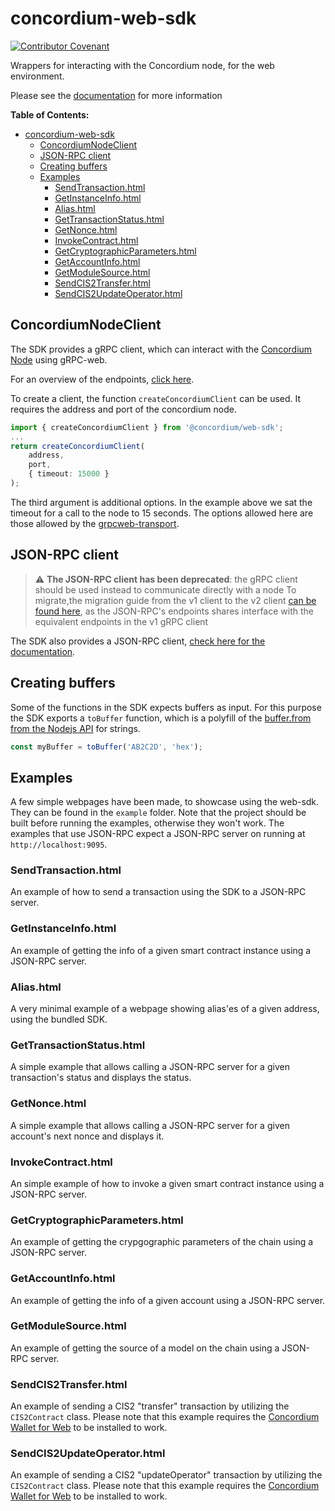 # concordium-web-sdk

[![Contributor Covenant](https://img.shields.io/badge/Contributor%20Covenant-2.0-4baaaa.svg)](https://github.com/Concordium/.github/blob/main/.github/CODE_OF_CONDUCT.md)

Wrappers for interacting with the Concordium node, for the web environment.

Please see the
[documentation](https://developer.concordium.software/concordium-node-sdk-js/index.html)
for more information

**Table of Contents:**

<!--toc:start-->
- [concordium-web-sdk](#concordium-web-sdk)
  - [ConcordiumNodeClient](#concordiumnodeclient)
  - [JSON-RPC client](#json-rpc-client)
  - [Creating buffers](#creating-buffers)
  - [Examples](#examples)
    - [SendTransaction.html](#sendtransactionhtml)
    - [GetInstanceInfo.html](#getinstanceinfohtml)
    - [Alias.html](#aliashtml)
    - [GetTransactionStatus.html](#gettransactionstatushtml)
    - [GetNonce.html](#getnoncehtml)
    - [InvokeContract.html](#invokecontracthtml)
    - [GetCryptographicParameters.html](#getcryptographicparametershtml)
    - [GetAccountInfo.html](#getaccountinfohtml)
    - [GetModuleSource.html](#getmodulesourcehtml)
    - [SendCIS2Transfer.html](#sendcis2transferhtml)
    - [SendCIS2UpdateOperator.html](#sendcis2updateoperatorhtml)
<!--toc:end-->

## ConcordiumNodeClient

The SDK provides a gRPC client, which can interact with the [Concordium
Node](https://github.com/Concordium/concordium-node) using gRPC-web.

For an overview of the endpoints, [click
here](https://developer.concordium.software/concordium-node-sdk-js/modules/Common_GRPC_Client.html).

To create a client, the function `createConcordiumClient` can be used. It
requires the address and port of the concordium node.

```ts
import { createConcordiumClient } from '@concordium/web-sdk';
...
return createConcordiumClient(
    address,
    port,
    { timeout: 15000 }
);
```

The third argument is additional options. In the example
above we sat the timeout for a call to the node to 15
seconds. The options allowed here are those allowed by the
[grpcweb-transport](https://www.npmjs.com/package/@protobuf-ts/grpcweb-transport).

## JSON-RPC client

> :warning: **The JSON-RPC client has been deprecated**: the gRPC client
  should be used instead to communicate directly with a node
> To migrate,the migration guide from the v1 client to the v2 client [can
  be found
  here](https://developer.concordium.software/concordium-node-sdk-js/pages/misc-pages/grpc-migration.html),
  as the JSON-RPC's endpoints shares interface with the equivalent endpoints
  in the v1 gRPC client

The SDK also provides a JSON-RPC client, [check here for the
documentation](https://developer.concordium.software/concordium-node-sdk-js/pages/misc-pages/grpc-v1.html).

## Creating buffers

Some of the functions in the SDK expects buffers as
input. For this purpose the SDK exports a `toBuffer`
function, which is a polyfill of the [buffer.from from the Nodejs
API](https://nodejs.org/api/buffer.html#static-method-bufferfromstring-encoding)
for strings.

```ts
const myBuffer = toBuffer('AB2C2D', 'hex');
```

## Examples

A few simple webpages have been made, to showcase using the web-sdk. They
can be found in the `example` folder. Note that the project should be built
before running the examples, otherwise they won't work.  The examples that
use JSON-RPC expect a JSON-RPC server on running at `http://localhost:9095`.

### SendTransaction.html

An example of how to send a transaction using the SDK to a JSON-RPC server.

### GetInstanceInfo.html

An example of getting the info of a given smart contract instance using a
JSON-RPC server.

### Alias.html

A very minimal example of a webpage showing alias'es of a given address,
using the bundled SDK.

### GetTransactionStatus.html

A simple example that allows calling a JSON-RPC server for a given
transaction's status and displays the status.

### GetNonce.html

A simple example that allows calling a JSON-RPC server for a given account's
next nonce and displays it.

### InvokeContract.html

An simple example of how to invoke a given smart contract instance using a
JSON-RPC server.

### GetCryptographicParameters.html

An example of getting the crypgographic parameters of the chain using a
JSON-RPC server.

### GetAccountInfo.html

An example of getting the info of a given account using a JSON-RPC server.

### GetModuleSource.html

An example of getting the source of a model on the chain using a JSON-RPC
server.

### SendCIS2Transfer.html

An example of sending a CIS2 "transfer" transaction
by utilizing the `CIS2Contract` class. Please
note that this example requires the [Concordium Wallet for
Web](https://chrome.google.com/webstore/detail/concordium-wallet/mnnkpffndmickbiakofclnpoiajlegmg)
to be installed to work.

### SendCIS2UpdateOperator.html

An example of sending a CIS2 "updateOperator"
transaction by utilizing the `CIS2Contract` class. Please
note that this example requires the [Concordium Wallet for
Web](https://chrome.google.com/webstore/detail/concordium-wallet/mnnkpffndmickbiakofclnpoiajlegmg)
to be installed to work.
